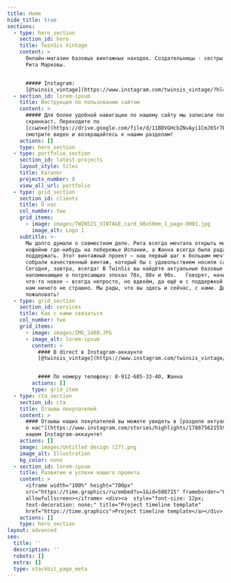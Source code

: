```yaml
---
title: Home
hide_title: true
sections:
  - type: hero_section
    section_id: hero
    title: TwinSis Vintage
    content: >
      Онлайн-магазин базовых винтажных находок. Создательницы - сестры Жанна и
      Рита Марковы.


      ##### Instagram:
      [@twinsis_vintage](https://www.instagram.com/twinsis_vintage/?hl=ru)
  - section_id: lorem-ipsum
    title: Инструкция по пользованию сайтом
    content: >
      ##### Для более удобной навигации по нашему сайту мы записали полезный
      скринкаст. Переходите по
      [ссылке](https://drive.google.com/file/d/11BDVGHcbZNvAyi1CmJ6Sr7Ee4Gu03iF4/view?usp=sharing),
      смотрите видео и возвращайтесь к нашим разделам!
    actions: []
    type: hero_section
  - type: portfolio_section
    section_id: latest-projects
    layout_style: tiles
    title: Каталог
    projects_number: 8
    view_all_url: portfolio
  - type: grid_section
    section_id: clients
    title: О нас
    col_number: two
    grid_items:
      - image: images/TWINSIS_VINTAGE_card_90x50mm_1_page-0001.jpg
        image_alt: Logo 1
    subtitle: >-
      Мы долго думали о совместном деле. Рита всегда мечтала открыть маленькую
      кофейню где-нибудь на побережье Испании, а Жанна всегда была рада ее
      поддержать. Этот винтажный проект — наш первый шаг к большим мечтам. Мы
      собрали качественный винтаж, который бы с удовольствием носили сами.
      Сегодня, завтра, всегда! В TwinSis вы найдёте актуальные базовые вещи,
      напоминающие о потрясающих эпохах 70х, 80х и 90х.   Говорят, начинать
      что-то новое — всегда непросто, но вдвоём, да ещё и с поддержкой близких,
      нам ничего не страшно. Мы рады, что вы здесь и сейчас, с нами. Добро
      пожаловать!
  - type: grid_section
    section_id: services
    title: Как с нами связаться
    col_number: two
    grid_items:
      - image: images/IMG_2480.JPG
      - image_alt: lorem-ipsum
        content: >
          #### В direct в Instagram-аккаунте
          [@twinsis_vintage](https://www.instagram.com/twinsis_vintage/?hl=ru)


          #### По номеру телефону: 8-912-685-33-40, Жанна
        actions: []
        type: grid_item
  - type: cta_section
    section_id: cta
    title: Отзывы покупателей
    content: >
      #### Отзывы наших покупателей вы можете увидеть в [разделе актуальное "Вы
      о нас"](https://www.instagram.com/stories/highlights/17887562155940798/) в
      нашем Instagram-аккаунте!
    actions: []
    image: images/Untitled design (27).png
    image_alt: Illustration
    bg_color: none
  - section_id: lorem-ipsum
    title: Развитие и успехи нашего проекта
    content: >
      <iframe width="100%" height="700px"
      src="https://time.graphics/ru/embed?v=1&id=508715" frameborder="0"
      allowfullscreen></iframe> <div><a  style="font-size: 12px;
      text-decoration: none;" title="Project timeline template"
      href="https://time.graphics">Project timeline template</a></div>  
    actions: []
    type: hero_section
layout: advanced
seo:
  title: ''
  description: ''
  robots: []
  extra: []
  type: stackbit_page_meta
---
```

